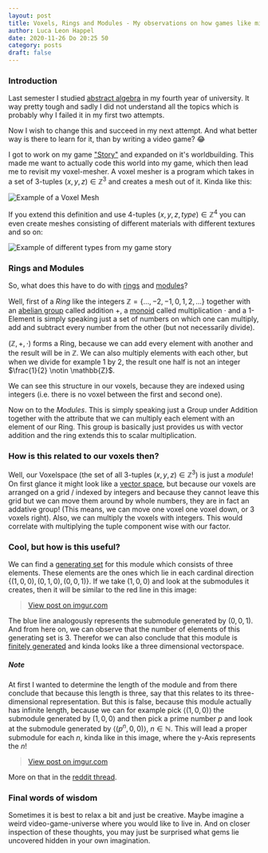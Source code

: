 ```yaml
---
layout: post
title: Voxels, Rings and Modules - My observations on how games like minecraft relate to abstract algebra
author: Luca Leon Happel
date: 2020-11-26 Do 20:25 50
category: posts
draft: false
---
```


### Introduction

Last semester I studied [abstract algebra](https://en.wikipedia.org/wiki/Abstract_algebra)
in my fourth year of university. It way pretty tough and sadly I did
not understand all the topics which is probably why I failed it in my
first two attempts.

Now I wish to change this and succeed in my next attempt.
And what better way is there to learn for it, than by writing a video
game? 😂

I got to work on my game ["Story"](https://github.com/Quoteme/story)
and expanded on it's worldbuilding. This made me want to actually code
this world into my game, which then lead me to revisit my voxel-mesher.
A voxel mesher is a program which takes in a set of 3-tuples
$(x,y,z) \in \mathbb{Z}^3$ and creates a mesh out of it. Kinda like
this:

![Example of a Voxel Mesh](https://upload.wikimedia.org/wikipedia/commons/b/bc/Voxels.svg)

If you extend this definition and use 4-tuples $(x,y,z,type)\in\mathbb{Z}^4$
you can even create meshes consisting of different materials with
different textures and so on:

![Example of different types from my game story](https://camo.githubusercontent.com/aaf2980eb37da3e0ed4b1f5c351642c788cd90316b018259a0f17f248fb2fca1/68747470733a2f2f692e696d6775722e636f6d2f496d65416c75332e676966)

### Rings and Modules

So, what does this have to do with
[rings](https://en.wikipedia.org/wiki/Ring_(mathematics)) and
[modules](https://en.wikipedia.org/wiki/Module_(mathematics))?

Well, first of a _Ring_ like the integers $\mathbb{Z}=\{\dots,-2,-1,0,1,2,\dots\}$
together with an [abelian group](https://en.wikipedia.org/wiki/Abelian_group)
called addition $+$, a [monoid](https://en.wikipedia.org/wiki/Monoid)
called multiplication $\cdot$ and a $1$-Element is simply speaking
just a set of numbers on which one can multiply, add and subtract
every number from the other (but not necessarily divide).

$(\mathbb{Z}, +, \cdot)$ forms a Ring, because we can add every element
with another and the result will be in $\mathbb{Z}$. We can also
multiply elements with each other, but when we divide for example $1$
by $2$, the result one half is not an integer $\frac{1}{2} \notin \mathbb{Z}$.

We can see this structure in our voxels, because they are indexed
using integers (i.e. there is no voxel between the first and second one).

Now on to the _Modules_. This is simply speaking just a Group under
Addition together with the attribute that we can multiply each element
with an element of our Ring. This group is basically just provides us
with vector addition and the ring extends this to scalar multiplication.

### How is this related to our voxels then?

Well, our Voxelspace (the set of all 3-tuples $(x,y,z)\in\mathbb{Z}^3$)
is just a _module_! On first glance it might look like a
[vector space](https://en.wikipedia.org/wiki/Vector_space), but because
our voxels are arranged on a grid / indexed by integers and because they
cannot leave this grid but we can move them around by whole numbers,
they are in fact an addative group! (This means, we can move one voxel
one voxel down, or 3 voxels right).
Also, we can multiply the voxels with integers. This would correlate
with multiplying the tuple component wise with our factor.


### Cool, but how is this useful?

We can find a [generating set](https://en.wikipedia.org/wiki/Generating_set_of_a_module)
for this module which consists of three elements. These elements are
the ones which lie in each cardinal direction
$\{(1,0,0),(0,1,0),(0,0,1)\}$. If we take $(1,0,0)$
and look at the submodules it creates, then it will be similar to the
red line in this image:

<blockquote class="imgur-embed-pub" lang="en" data-id="5P7as95">
<a href="https://imgur.com/5P7as95">View post on imgur.com</a>
</blockquote>
<script async src="//s.imgur.com/min/embed.js" charset="utf-8"></script>

The blue line analogously represents the submodule generated by $(0,0,1)$.
And from here on, we can observe that the number of elements of this
generating set is 3. Therefor we can also conclude that this module
is [finitely generated](https://en.wikipedia.org/wiki/Finitely_generated_module)
and kinda looks like a three dimensional vectorspace.

##### Note

At first I wanted to determine the length of the module and from there
conclude that because this length is three, say that this relates to
its three-dimensional representation. But this is false, because this
module actually has infinite length, because we can for example
pick $\langle(1,0,0)\rangle$ the submodule generated by $(1,0,0)$
and then pick a prime number $p$ and look at the submodule generated by
$\langle(p^n,0,0)\rangle, \> n\in\mathbb{N}$. This will lead a proper
submodule for each $n$, kinda like in this image, where the
y-Axis represents the $n$!

<blockquote class="imgur-embed-pub" lang="en" data-id="umB2aNP">
<a href="https://imgur.com/umB2aNP">View post on imgur.com</a>
</blockquote>
<script async src="//s.imgur.com/min/embed.js" charset="utf-8"></script>

More on that in the [reddit thread](https://www.reddit.com/r/math/comments/k30zol/voxels_rings_and_modules_my_observations_on_how/?utm_source=share&utm_medium=web2x&context=3).

<!--

Basically this gives intuition into what the length of a module is.
The [length of a module](https://en.wikipedia.org/wiki/Length_of_a_module)
is just the longest chain of submodules a module has, where a submodule
is a proper subset of our module which is invariant under multiplication.

In terms of voxels this means:

<blockquote class="imgur-embed-pub" lang="en" data-id="5P7as95">
<a href="https://imgur.com/5P7as95">View post on imgur.com</a>
</blockquote>
<script async src="//s.imgur.com/min/embed.js" charset="utf-8"></script>

The blue arrow is a submodule, as is the red module. In fact, the entire
floor is a submodule (the floor includes the red arrow as a submodule,
and the floor also includes the blue arrow as a submodule). And all these
submodules are submodules of my entire level which is a subset of a
"voxelspace".

Now the length of a submodule also makes sense intuitively! If we consider
the entire level as a module, then we could pick the floor as a submodule
and then we could pick the red arrow as a submodule of the floor submodule,
and finally pick the empty-set as a submodule. But now we are stuck and
have no more submodules of this _submodule_ of the red arrow _submodule_ of the
floor _submodule_. (Actually, this is the longest chain of proper
submodules one could take here). How many submodules are we deep now?
The answer is _3_! Therefor this module is of length three, which
correlates to a vectorspace of dimension _3_!

-->

### Final words of wisdom

Sometimes it is best to relax a bit and just be creative. Maybe imagine
a weird video-game-universe where you would like to live in. And on closer
inspection of these thoughts, you may just be surprised what gems lie
uncovered hidden in your own imagination.
